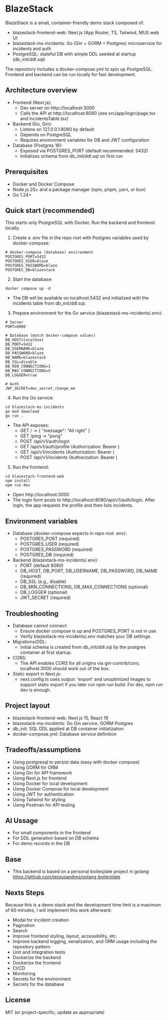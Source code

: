 # BlazeStack

BlazeStack is a small, container-friendly demo stack composed of:
- blazestack-frontend-web: Next.js (App Router, TS, Tailwind, MUI) web UI
- blazestack-ms-incidents: Go (Gin + GORM + Postgres) microservice for incidents and auth
- PostgreSQL: stateful DB with simple DDL seeded at startup (db_init/ddl.sql)

The repository includes a docker-compose.yml to spin up PostgreSQL. Frontend and backend can be run locally for fast development.


## Architecture overview
- Frontend (Next.js):
  - Dev server on http://localhost:3000
  - Calls the API at http://localhost:8080 (see src/app/login/page.tsx and IncidentsTable.tsx)
- Backend (Go, Gin):
  - Listens on 127.0.0.1:8080 by default
  - Depends on PostgreSQL
  - Requires environment variables for DB and JWT configuration
- Database (Postgres 16):
  - Exposed via POSTGRES_PORT (default recommended: 5432)
  - Initializes schema from db_init/ddl.sql on first run


## Prerequisites
- Docker and Docker Compose
- Node.js 20+ and a package manager (npm, pnpm, yarn, or bun)
- Go 1.24+


## Quick start (recommended)
This starts only PostgreSQL with Docker. Run the backend and frontend locally.

1) Create a .env file in the repo root with Postgres variables used by docker-compose:

```
# docker-compose (database) environment
POSTGRES_PORT=5432
POSTGRES_USER=blaze
POSTGRES_PASSWORD=blaze
POSTGRES_DB=blazestack
```

2) Start the database:

```
docker compose up -d
```

- The DB will be available on localhost:5432 and initialized with the incidents table from db_init/ddl.sql.

3) Prepare environment for the Go service (blazestack-ms-incidents/.env):

```
# Server
PORT=8080

# Database (match docker-compose values)
DB_HOST=localhost
DB_PORT=5432
DB_USERNAME=blaze
DB_PASSWORD=blaze
DB_NAME=blazestack
DB_SSL=disable
DB_MIN_CONNECTIONS=1
DB_MAX_CONNECTIONS=5
DB_LOGGER=true

# Auth
JWT_SECRET=dev_secret_change_me
```

4) Run the Go service:

```
cd blazestack-ms-incidents
go mod download
go run .
```

- The API exposes:
  - GET / -> { "message": "All right" }
  - GET /ping -> "pong"
  - POST /api/v1/auth/login
  - GET /api/v1/auth/profile (Authorization: Bearer <token>)
  - GET /api/v1/incidents (Authorization: Bearer <token>)
  - POST /api/v1/incidents (Authorization: Bearer <token>)

5) Run the frontend:

```
cd blazestack-frontend-web
npm install
npm run dev
```

- Open http://localhost:3000
- The login form posts to http://localhost:8080/api/v1/auth/login. After login, the app requests the profile and then lists incidents.


## Environment variables
- Database (docker-compose expects in repo root .env):
  - POSTGRES_PORT (required)
  - POSTGRES_USER (required)
  - POSTGRES_PASSWORD (required)
  - POSTGRES_DB (required)
- Backend (blazestack-ms-incidents/.env):
  - PORT (default 8080)
  - DB_HOST, DB_PORT, DB_USERNAME, DB_PASSWORD, DB_NAME (required)
  - DB_SSL (e.g., disable)
  - DB_MIN_CONNECTIONS, DB_MAX_CONNECTIONS (optional)
  - DB_LOGGER (optional)
  - JWT_SECRET (required)


## Troubleshooting
- Database cannot connect:
  - Ensure docker compose is up and POSTGRES_PORT is not in use.
  - Verify blazestack-ms-incidents/.env matches your DB settings.
- Migrations/DDL:
  - Initial schema is created from db_init/ddl.sql by the postgres container at first startup.
- CORS:
  - The API enables CORS for all origins via gin-contrib/cors; localhost:3000 should work out of the box.
- Static export in Next.js:
  - next.config.ts uses output: 'export' and unoptimized images to support static export if you later run npm run build. For dev, npm run dev is enough.

## Project layout
- blazestack-frontend-web: Next.js 15, React 19
- blazestack-ms-incidents: Go Gin service, GORM Postgres
- db_init: SQL DDL applied at DB container initialization
- docker-compose.yml: Database service definition

## Tradeoffs/assumptions
- Using postgresql to persist data (easy with docker compose)
- Using GORM for ORM
- Using Gin for API framework
- Using Next.js for frontend
- Using Docker for local development
- Using Docker Compose for local development
- Using JWT for authentication
- Using Tailwind for styling
- Using Postman for API testing

## AI Ussage
- For small components in the frontend
- For DDL generation based on DB schema
- For demo records in the DB

## Base
- This backend is based on a personal boilerplate project in golang: https://github.com/jessusandres/golang-boilerplate

## Nexts Steps
Because this is a demo stack and the development time limit is a maximum of 60 minutes, I will implement this work afterward:
- Modal for incident creation
- Pagination
- Search
- Improve frontend styling, layout, accessibility, etc.
- Improve backend logging, serialization, and ORM usage including the repository pattern.
- Unit and Integration tests
- Dockerize the backend
- Dockerize the frontend
- CI/CD
- Monitoring
- Secrets for the environment
- Secrets for the database

## License
MIT (or project-specific; update as appropriate)
